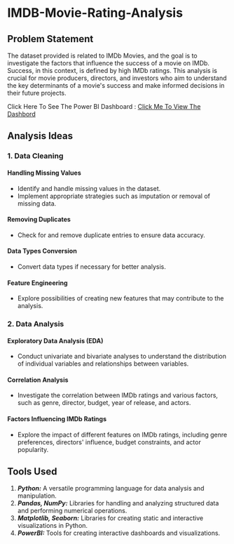 # IMDB-Movie-Rating-Analysis

## Problem Statement

The dataset provided is related to IMDb Movies, and the goal is to investigate the factors that influence the success of a movie on IMDb. Success, in this context, is defined by high IMDb ratings. This analysis is crucial for movie producers, directors, and investors who aim to understand the key determinants of a movie's success and make informed decisions in their future projects.

Click Here To See The Power BI Dashboard : [Click Me To View The Dashbord](https://drive.google.com/file/d/1wrNuQvmpIziQFM5A-o2bakf688LxPeNG/view?usp=drive_link)

## Analysis Ideas

### 1. Data Cleaning

#### Handling Missing Values
- Identify and handle missing values in the dataset.
- Implement appropriate strategies such as imputation or removal of missing data.

#### Removing Duplicates
- Check for and remove duplicate entries to ensure data accuracy.

#### Data Types Conversion
- Convert data types if necessary for better analysis.

#### Feature Engineering
- Explore possibilities of creating new features that may contribute to the analysis.

### 2. Data Analysis

#### Exploratory Data Analysis (EDA)
- Conduct univariate and bivariate analyses to understand the distribution of individual variables and relationships between variables.

#### Correlation Analysis
- Investigate the correlation between IMDb ratings and various factors, such as genre, director, budget, year of release, and actors.

#### Factors Influencing IMDb Ratings
- Explore the impact of different features on IMDb ratings, including genre preferences, directors' influence, budget constraints, and actor popularity.

## Tools Used

1. **_Python:_**  A versatile programming language for data analysis and manipulation.
2. **_Pandas, NumPy:_**  Libraries for handling and analyzing structured data and performing numerical operations.
3. **_Matplotlib, Seaborn:_**  Libraries for creating static and interactive visualizations in Python.
4. **_PowerBI:_**  Tools for creating interactive dashboards and visualizations.
